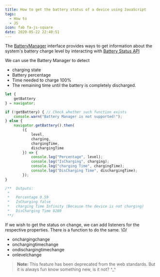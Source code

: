 ```yaml
---
title: How to get the battery status of a device using JavaScript
tags:
  - How to
  - JS
icon: fab fa-js-square
date: 2020-05-22 22:40:51
---
```



The [BatteryManager](1) interface provides ways to get information about the system's battery charge level by interacting with [Battery Status API](2)

We can use the Battery Manager to detect

* charging state
* Battery percentage
* Time needed to charge 100%
* The remaining time until the battery is completely discharged.

``` js
let {
    getBattery
} = navigator;

if (!getBattery) { // Check whether such function exists
    console.warn("Battery Manager is not supported!");
} else {
    navigator.getBattery().then(
        ({
            level,
            charging,
            chargingTime,
            dischargingTime
        }) => {
            console.log("Percentage", level);
            console.log("IsCharging", charging);
            console.log("charging Time", chargingTime);
            console.log("DisCharging Time", dischargingTime);
        });
}

/**  Outputs:
 *
 *   Percentage 0.59             
 *   IsCharging false             
 *   charging Time Infinity (Because the device is not charging) 
 *   DisCharging Time 8280
 **/
```

If we wish to get the status on change, we can add listeners for the respective properties. There is a function to do the same. \O/

* onchargingchange
* onchargingtimechange
* ondischargingtimechange
* onlevelchange

> **Note:** This feature has been deprecated from the web standards. But it is always fun know something new, is it not? ^_^

[1]: https://developer.mozilla.org/en-US/docs/Web/API/BatteryManager

[2]: https://developer.mozilla.org/en-US/docs/Web/API/Battery_Status_API

